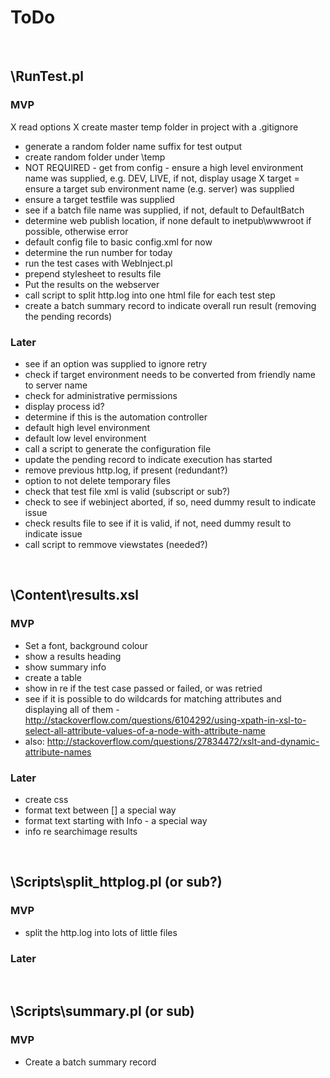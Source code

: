 # ToDo

<br />


## \RunTest.pl

### MVP
X read options
X create master temp folder in project with a .gitignore
* generate a random folder name suffix for test output
* create random folder under \temp
* NOT REQUIRED - get from config - ensure a high level environment name was supplied, e.g. DEV, LIVE, if not, display usage
X target = ensure a target sub environment name (e.g. server) was supplied
* ensure a target testfile was supplied
* see if a batch file name was supplied, if not, default to DefaultBatch
* determine web publish location, if none default to inetpub\wwwroot if possible, otherwise error
* default config file to basic config.xml for now
* determine the run number for today
* run the test cases with WebInject.pl
* prepend stylesheet to results file
* Put the results on the webserver
* call script to split http.log into one html file for each test step
* create a batch summary record to indicate overall run result (removing the pending records)

### Later
* see if an option was supplied to ignore retry
* check if target environment needs to be converted from friendly name to server name
* check for administrative permissions
* display process id?
* determine if this is the automation controller
* default high level environment
* default low level environment
* call a script to generate the configuration file
* update the pending record to indicate execution has started
* remove previous http.log, if present (redundant?)
* option to not delete temporary files
* check that test file xml is valid (subscript or sub?)
* check to see if webinject aborted, if so, need dummy result to indicate issue
* check results file to see if it is valid, if not, need dummy result to indicate issue
* call script to remmove viewstates (needed?)

<br />


## \Content\results.xsl

### MVP
* Set a font, background colour
* show a results heading
* show summary info
* create a table
* show in re if the test case passed or failed, or was retried
* see if it is possible to do wildcards for matching attributes and displaying all of them - http://stackoverflow.com/questions/6104292/using-xpath-in-xsl-to-select-all-attribute-values-of-a-node-with-attribute-name
* also: http://stackoverflow.com/questions/27834472/xslt-and-dynamic-attribute-names

### Later
* create css
* format text between [] a special way
* format text starting with Info - a special way
* info re searchimage results

<br />


## \Scripts\split_httplog.pl (or sub?)

### MVP
* split the http.log into lots of little files

### Later

<br />


## \Scripts\summary.pl (or sub)

### MVP
* Create a batch summary record


